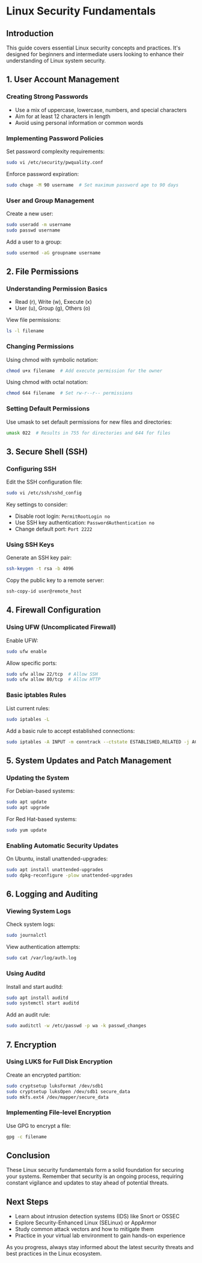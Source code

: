 # Linux Security Fundamentals

## Introduction

This guide covers essential Linux security concepts and practices. It's designed for beginners and intermediate users looking to enhance their understanding of Linux system security.

## 1. User Account Management

### Creating Strong Passwords
- Use a mix of uppercase, lowercase, numbers, and special characters
- Aim for at least 12 characters in length
- Avoid using personal information or common words

### Implementing Password Policies
Set password complexity requirements:

```bash
sudo vi /etc/security/pwquality.conf
```

Enforce password expiration:

```bash
sudo chage -M 90 username  # Set maximum password age to 90 days
```

### User and Group Management
Create a new user:

```bash
sudo useradd -m username
sudo passwd username
```

Add a user to a group:

```bash
sudo usermod -aG groupname username
```

## 2. File Permissions

### Understanding Permission Basics
- Read (r), Write (w), Execute (x)
- User (u), Group (g), Others (o)

View file permissions:

```bash
ls -l filename
```

### Changing Permissions
Using chmod with symbolic notation:

```bash
chmod u+x filename  # Add execute permission for the owner
```

Using chmod with octal notation:

```bash
chmod 644 filename  # Set rw-r--r-- permissions
```

### Setting Default Permissions
Use umask to set default permissions for new files and directories:

```bash
umask 022  # Results in 755 for directories and 644 for files
```

## 3. Secure Shell (SSH)

### Configuring SSH
Edit the SSH configuration file:

```bash
sudo vi /etc/ssh/sshd_config
```

Key settings to consider:
- Disable root login: `PermitRootLogin no`
- Use SSH key authentication: `PasswordAuthentication no`
- Change default port: `Port 2222`

### Using SSH Keys
Generate an SSH key pair:

```bash
ssh-keygen -t rsa -b 4096
```

Copy the public key to a remote server:

```bash
ssh-copy-id user@remote_host
```

## 4. Firewall Configuration

### Using UFW (Uncomplicated Firewall)
Enable UFW:

```bash
sudo ufw enable
```

Allow specific ports:

```bash
sudo ufw allow 22/tcp  # Allow SSH
sudo ufw allow 80/tcp  # Allow HTTP
```

### Basic iptables Rules
List current rules:

```bash
sudo iptables -L
```

Add a basic rule to accept established connections:

```bash
sudo iptables -A INPUT -m conntrack --ctstate ESTABLISHED,RELATED -j ACCEPT
```

## 5. System Updates and Patch Management

### Updating the System
For Debian-based systems:

```bash
sudo apt update
sudo apt upgrade
```

For Red Hat-based systems:

```bash
sudo yum update
```

### Enabling Automatic Security Updates
On Ubuntu, install unattended-upgrades:

```bash
sudo apt install unattended-upgrades
sudo dpkg-reconfigure -plow unattended-upgrades
```

## 6. Logging and Auditing

### Viewing System Logs
Check system logs:

```bash
sudo journalctl
```

View authentication attempts:

```bash
sudo cat /var/log/auth.log
```

### Using Auditd
Install and start auditd:

```bash
sudo apt install auditd
sudo systemctl start auditd
```

Add an audit rule:

```bash
sudo auditctl -w /etc/passwd -p wa -k passwd_changes
```

## 7. Encryption

### Using LUKS for Full Disk Encryption
Create an encrypted partition:

```bash
sudo cryptsetup luksFormat /dev/sdb1
sudo cryptsetup luksOpen /dev/sdb1 secure_data
sudo mkfs.ext4 /dev/mapper/secure_data
```

### Implementing File-level Encryption
Use GPG to encrypt a file:

```bash
gpg -c filename
```

## Conclusion

These Linux security fundamentals form a solid foundation for securing your systems. Remember that security is an ongoing process, requiring constant vigilance and updates to stay ahead of potential threats.

## Next Steps
- Learn about intrusion detection systems (IDS) like Snort or OSSEC
- Explore Security-Enhanced Linux (SELinux) or AppArmor
- Study common attack vectors and how to mitigate them
- Practice in your virtual lab environment to gain hands-on experience

As you progress, always stay informed about the latest security threats and best practices in the Linux ecosystem.
